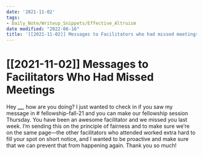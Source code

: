 ```yaml
---
date: '2021-11-02'
tags:
- Daily_Note/Writeup_Snippets/Effective_Altruism
date modified: "2022-06-16"
title: '[[2021-11-02]] Messages to Facilitators who had missed meetings'
---
```


# [[2021-11-02]] Messages to Facilitators Who Had Missed Meetings
Hey **\_\_**, how are you doing? I just wanted to check in if you saw my message in # fellowship-fall-21 and you can make our fellowship session Thursday. You have been an awesome facilitator and we missed you last week. I’m sending this on the principle of fairness and to make sure we’re on the same page—the other facilitators who attended worked extra hard to fill your spot on short notice, and I wanted to be proactive and make sure that we can prevent that from happening again. Thank you so much!
